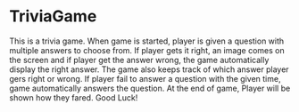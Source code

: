 # TriviaGame
This is a trivia game. When game is started, player is given a question with multiple answers to choose from. If player gets it right, an image comes on the screen and if player get the answer wrong, the game automatically display the right answer. The game also keeps track of which answer player gers right or wrong. If player fail to answer a question with the given time, game automatically answers the question. At the end of game, Player will be shown how they fared. Good Luck!

